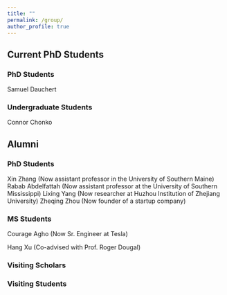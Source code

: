 ```yaml
---
title: ""
permalink: /group/
author_profile: true
---
```


## Current PhD Students
### PhD Students
Samuel Dauchert

### Undergraduate Students
Connor Chonko

## Alumni
### PhD Students
Xin Zhang (Now assistant professor in the University of Southern Maine)
Rabab Abdelfattah (Now assistant professor at the University of Southern Mississippi)
Lixing Yang (Now researcher at Huzhou Institution of Zhejiang University)
Zheqing Zhou (Now founder of a startup company)

### MS Students
Courage Agho (Now Sr. Engineer at Tesla)

Hang Xu (Co-advised with Prof. Roger Dougal)

### Visiting Scholars

### Visiting Students
